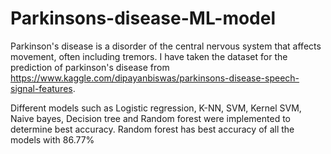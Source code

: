 # Parkinsons-disease-ML-model
Parkinson's disease is a disorder of the central nervous system that affects movement, often including tremors. I have taken the dataset for the prediction of parkinson's disease from https://www.kaggle.com/dipayanbiswas/parkinsons-disease-speech-signal-features. 

Different models such as Logistic regression, K-NN, SVM, Kernel SVM, Naive bayes, Decision tree and Random forest were implemented to determine best accuracy. Random forest has best accuracy of all the models with 86.77%
